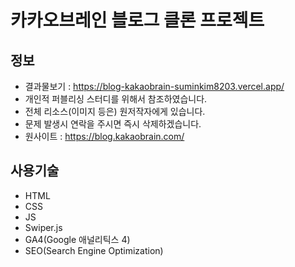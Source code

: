 # 카카오브레인 블로그 클론 프로젝트

## 정보

- 결과물보기 : https://blog-kakaobrain-suminkim8203.vercel.app/ <br />
- 개인적 퍼블리싱 스터디를 위해서 참조하였습니다. <br />
- 전체 리소스(이미지 등은) 원저작자에게 있습니다. <br />
- 문제 발생시 연락을 주시면 즉시 삭제하겠습니다. <br />
- 원사이트 : https://blog.kakaobrain.com/

## 사용기술

- HTML
- CSS
- JS
- Swiper.js
- GA4(Google 애널리틱스 4)
- SEO(Search Engine Optimization)
